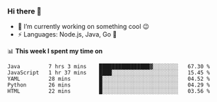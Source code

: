 ### Hi there 👋

<!--
**nodejh/nodejh** is a ✨ _special_ ✨ repository because its `README.md` (this file) appears on your GitHub profile.

Here are some ideas to get you started:

- 🔭 I’m currently working on ...
- 🌱 I’m currently learning ...
- 👯 I’m looking to collaborate on ...
- 🤔 I’m looking for help with ...
- 💬 Ask me about ...
- 📫 How to reach me: ...
- 😄 Pronouns: ...
- ⚡ Fun fact: ...
-->

- 🔭 I’m currently working on something cool :wink:
- ⚡ Languages: Node.js, Java, Go :thought_balloon:

📊 **This week I spent my time on**

<!--START_SECTION:waka-->
```text
Java         7 hrs 3 mins    ████████████████▓░░░░░░░░   67.30 % 
JavaScript   1 hr 37 mins    ████░░░░░░░░░░░░░░░░░░░░░   15.45 % 
YAML         28 mins         █░░░░░░░░░░░░░░░░░░░░░░░░   04.52 % 
Python       26 mins         █░░░░░░░░░░░░░░░░░░░░░░░░   04.29 % 
HTML         22 mins         █░░░░░░░░░░░░░░░░░░░░░░░░   03.56 % 
```
<!--END_SECTION:waka-->


<!--
:traffic_light: **Visitors**

![visitors](https://visitor-badge.glitch.me/badge?page_id=nodejh.nodejh)
-->
